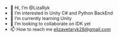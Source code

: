 - 👋 Hi, I’m @LizaRyk
- 👀 I’m interested in Unity C# and Python BackEnd
- 🌱 I’m currently learning Unity
- 💞️ I’m looking to collaborate on IDK yet
- 📫 How to reach me elizavetaryk28@gmail.com

<!---
LizaRyk/LizaRyk is a ✨ special ✨ repository because its `README.md` (this file) appears on your GitHub profile.
You can click the Preview link to take a look at your changes.
--->
